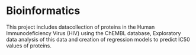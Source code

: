 # Bioinformatics
This project includes datacollection of proteins in the Human Immunodeficiency Virus (HIV) using the ChEMBL database, Exploratory data analysis of this data and creation of regression models to predict IC50 values of proteins.
